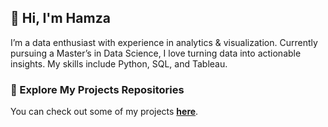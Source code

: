## 👋 Hi, I'm Hamza
I’m a data enthusiast with experience in analytics & visualization. Currently pursuing a Master’s in Data Science, I love turning data into actionable insights. My skills include Python, SQL, and Tableau.

### 🔗 Explore My Projects Repositories
You can check out some of my projects [**here**](https://github.com/hamzasalahds/projects/blob/main/README.md#data-analytics--visualization-portfolio).
